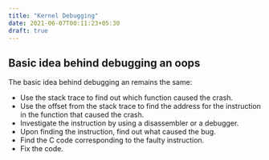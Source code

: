 ```yaml
---
title: "Kernel Debugging"
date: 2021-06-07T00:11:23+05:30
draft: true
---
```


## Basic idea behind debugging an oops

The basic idea behind debugging an remains the same:
* Use the stack trace to find out which function caused the crash.
* Use the offset from the stack trace to find the address for the instruction in the function that caused the crash.
* Investigate the instruction by using a disassembler or a debugger.
* Upon finding the instruction, find out what caused the bug.
* Find the C code corresponding to the faulty instruction.
* Fix the code.
